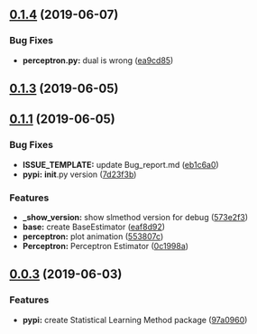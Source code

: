 

## [0.1.4](https://github.com/iOSDevLog/slmethod/compare/v0.1.3...v0.1.4) (2019-06-07)


### Bug Fixes

* **perceptron.py:** dual is wrong ([ea9cd85](https://github.com/iOSDevLog/slmethod/commit/ea9cd85))



## [0.1.3](https://github.com/iOSDevLog/slmethod/compare/v0.1.1...v0.1.3) (2019-06-05)



## [0.1.1](https://github.com/iOSDevLog/slmethod/compare/v0.0.3...v0.1.1) (2019-06-05)


### Bug Fixes

* **ISSUE_TEMPLATE:** update Bug_report.md ([eb1c6a0](https://github.com/iOSDevLog/slmethod/commit/eb1c6a0))
* **pypi:** __init__.py version ([7d23f3b](https://github.com/iOSDevLog/slmethod/commit/7d23f3b))


### Features

* **_show_version:** show slmethod version for debug ([573e2f3](https://github.com/iOSDevLog/slmethod/commit/573e2f3))
* **base:** create BaseEstimator ([eaf8d92](https://github.com/iOSDevLog/slmethod/commit/eaf8d92))
* **perceptron:** plot animation ([553807c](https://github.com/iOSDevLog/slmethod/commit/553807c))
* **Perceptron:** Perceptron Estimator ([0c1998a](https://github.com/iOSDevLog/slmethod/commit/0c1998a))



## [0.0.3](https://github.com/iOSDevLog/slmethod/compare/97a0960...v0.0.3) (2019-06-03)


### Features

* **pypi:** create Statistical Learning Method package ([97a0960](https://github.com/iOSDevLog/slmethod/commit/97a0960))



